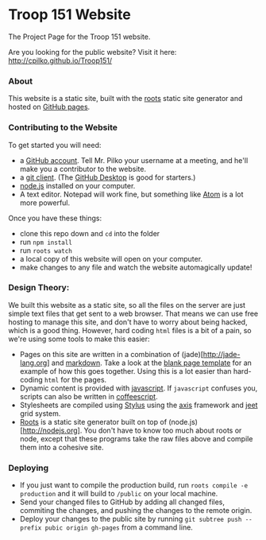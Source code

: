 # Troop 151 Website

The Project Page for the Troop 151 website.

Are you looking for the public website? Visit it here: http://cpilko.github.io/Troop151/

### About

This website is a static site, built with the [roots](http://roots.cx) static site generator and hosted on [GitHub pages](http://cpilko.github.io/Troop151/).

### Contributing to the Website

To get started you will need:
- a [GitHub account](https://github.com/join). Tell Mr. Pilko your username at a meeting, and he'll make you a contributor to the website.
- a [git client](https://git-scm.com/downloadshttps://git-scm.com/downloads). (The [GitHub Desktop](https://desktop.github.com/) is good for starters.)
- [node.js](http://nodejs.org) installed on your computer.
- A text editor. Notepad will work fine, but something like [Atom](https://atom.io/) is a lot more powerful.

Once you have these things:
- clone this repo down and `cd` into the folder
- run `npm install`
- run `roots watch`
- a local copy of this website will open on your computer.
- make changes to any file and watch the website automagically update!

### Design Theory:

We built this website as a static site, so all the files on the server are just simple text files that get sent to a web browser. That means we can use free hosting to manage this site, and don't have to worry about being hacked, which is a good thing. However, hard coding `html` files is a bit of a pain, so we're using some tools to make this easier:

- Pages on this site are written in a combination of (jade)[http://jade-lang.org] and [markdown](https://daringfireball.net/projects/markdown/syntax). Take a look at the [blank page template](#) for an example of how this goes together. Using this is a lot easier than hard-coding `html` for the pages.
- Dynamic content is provided with [javascript](http://eloquentjavascript.net/). If `javascript` confuses you, scripts can also be written in [coffeescript](http://coffeescript.org/).
- Stylesheets are compiled using [Stylus](http://stylus-lang.com/) using the [axis](http://axis.netlify.com/) framework and [jeet](http://jeet.gs/) grid system.  
- [Roots](http://roots.cx) is a static site generator built on top of (node.js)[http://nodejs.org]. You don't have to know too much about roots or node, except that these programs take the raw files above and compile them into a cohesive site.

### Deploying

- If you just want to compile the production build, run `roots compile -e production` and it will build to `/public` on your local machine.
- Send your changed files to GitHub by adding all changed files, commiting the changes, and pushing the changes to the remote origin.
- Deploy your changes to the public site by running `git subtree push --prefix pubic origin gh-pages` from a command line.
